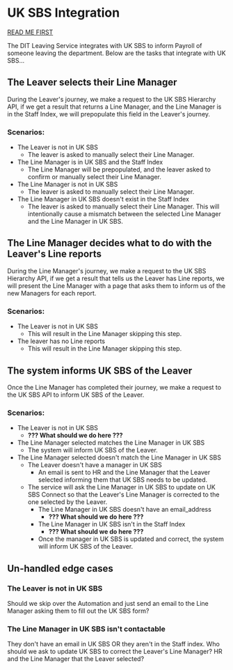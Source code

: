 # UK SBS Integration

[READ ME FIRST](./index.md#uk-sbs-person-id)

The DIT Leaving Service integrates with UK SBS to inform Payroll of someone leaving the department. Below are the tasks that integrate with UK SBS...

## The Leaver selects their Line Manager

During the Leaver's journey, we make a request to the UK SBS Hierarchy API, if we get a result that returns a Line Manager, and the Line Manager is in the Staff Index, we will prepopulate this field in the Leaver's journey.

### Scenarios:

- The Leaver is not in UK SBS
    - The leaver is asked to manually select their Line Manager.
- The Line Manager is in UK SBS and the Staff Index
    - The Line Manager will be prepopulated, and the leaver asked to confirm or manually select their Line Manager.
- The Line Manager is not in UK SBS
    - The leaver is asked to manually select their Line Manager.
- The Line Manager in UK SBS doesn't exist in the Staff Index
    - The leaver is asked to manually select their Line Manager. This will intentionally cause a mismatch between the selected Line Manager and the Line Manager in UK SBS.

## The Line Manager decides what to do with the Leaver's Line reports

During the Line Manager's journey, we make a request to the UK SBS Hierarchy API, if we get a result that tells us the Leaver has Line reports, we will present the Line Manager with a page that asks them to inform us of the new Managers for each report.

### Scenarios:

- The Leaver is not in UK SBS
    - This will result in the Line Manager skipping this step.
- The leaver has no Line reports
    - This will result in the Line Manager skipping this step.

## The system informs UK SBS of the Leaver

Once the Line Manager has completed their journey, we make a request to the UK SBS API to inform UK SBS of the Leaver.

### Scenarios:

- The Leaver is not in UK SBS
    - **??? What should we do here ???**
- The Line Manager selected matches the Line Manager in UK SBS
    - The system will inform UK SBS of the Leaver.
- The Line Manager selected doesn't match the Line Manager in UK SBS
    - The Leaver doesn't have a manager in UK SBS
        - An email is sent to HR and the Line Manager that the Leaver selected informing them that UK SBS needs to be updated.
    - The service will ask the Line Manager in UK SBS to update on UK SBS Connect so that the Leaver's Line Manager is corrected to the one selected by the Leaver.
        - The Line Manager in UK SBS doesn't have an email_address
            - **??? What should we do here ???**
        - The Line Manager in UK SBS isn't in the Staff Index
            - **??? What should we do here ???**
        - Once the manager in UK SBS is updated and correct, the system will inform UK SBS of the Leaver.

## Un-handled edge cases

### The Leaver is not in UK SBS

Should we skip over the Automation and just send an email to the Line Manager asking them to fill out the UK SBS form?

### The Line Manager in UK SBS isn't contactable

They don't have an email in UK SBS OR they aren't in the Staff index.
Who should we ask to update UK SBS to correct the Leaver's Line Manager? HR and the Line Manager that the Leaver selected?
